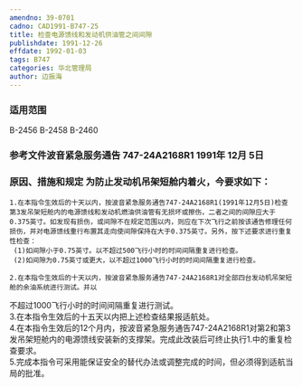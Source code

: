 ```yaml
---
amendno: 39-0701  
cadno: CAD1991-B747-25  
title: 检查电源馈线和发动机供油管之间间隙  
publishdate: 1991-12-26  
effdate: 1992-01-03  
tags: B747  
categories: 华北管理局  
author: 边振海  
---
```

  
### 适用范围  
B-2456 B-2458 B-2460  
  
<!--more-->  
### 参考文件波音紧急服务通告 747-24A2168R1  1991年 12月 5日  
  
### 原因、措施和规定     为防止发动机吊架短舱内着火，今要求如下：  
    1.在本指令生效后的十天以内，按波音紧急服务通告747-24A2168R1(1991年12月5日)检查第3发吊架短舱内的电源馈线和发动机燃油供油管有无损坏或擦伤，二者之间的间隙应大于0.375英寸。如发现有损伤，或间隙不在规定范围以内，则应在下次飞行之前按该通告修理任何损伤，并对电源馈线重行布置其走向使间隙保持在大于0.375英寸。另外，按下述要求进行重复性检查：  
     (1)如间隙小于0.75英寸。以不超过500飞行小时的时间间隔重复进行检查。  
     (2)如间隙为0.75英寸或更大，以不超过1000飞行小时的时间间隔重复进行检查。  
  
    2.在本指令生效后的十天以内，按波音紧急服务通告747-24A2168R1对全部四台发动机吊架短舱的余油系统进行测试。并以  
  
不超过1000飞行小时的时间间隔重复进行测试。  
    3.在本指令生效后的十五天以内把上述检查结果报适航处。  
    4.在本指令生效后的12个月内，按波音紧急服务通告747-24A2168R1对第2和第3发吊架短舱内的电源馈线安装新的支撑架。完成此改装后可终止执行1.中的重复检查要求。  
    5.完成本指令可采用能保证安全的替代办法或调整完成的时间，但必须得到适航当局的批准。  
  
